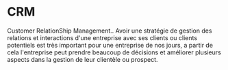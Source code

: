# CRM
Customer RelationShip Management.. Avoir une stratégie de gestion des relations et interactions d'une entreprise avec ses clients ou clients potentiels est très important pour une entreprise de nos jours, a partir de cela l'entreprise peut prendre beaucoup de décisions et améliorer plusieurs aspects dans la gestion de leur clientèle ou prospect.
